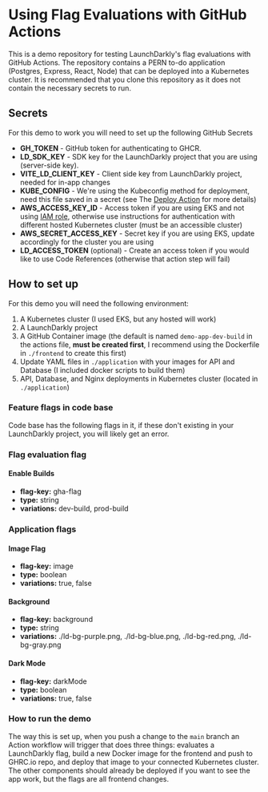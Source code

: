 # Using Flag Evaluations with GitHub Actions

This is a demo repository for testing LaunchDarkly's flag evaluations with GitHub Actions. The repository contains a PERN to-do application (Postgres, Express, React, Node) that can be deployed into a Kubernetes cluster. It is recommended that you clone this repository as it does not contain the necessary secrets to run.

## Secrets

For this demo to work you will need to set up the following GitHub Secrets

- **GH_TOKEN** - GitHub token for authenticating to GHCR.
- **LD_SDK_KEY** - SDK key for the LaunchDarkly project that you are using (server-side key).
- **VITE_LD_CLIENT_KEY** - Client side key from LaunchDarkly project, needed for in-app changes
- **KUBE_CONFIG** - We're using the Kubeconfig method for deployment, need this file saved in a secret (see The [Deploy Action](https://github.com/Azure/k8s-deploy) for more details)
- **AWS_ACCESS_KEY_ID** - Access token if you are using EKS and not using [IAM role](https://github.com/aws-actions/configure-aws-credentials#assumerole-with-static-iam-credentials-in-repository-secrets), otherwise use instructions for authentication with different hosted Kubernetes cluster (must be an accessible cluster)
- **AWS_SECRET_ACCESS_KEY** - Secret key if you are using EKS, update accordingly for the cluster you are using
- **LD_ACCESS_TOKEN** (optional) - Create an access token if you would like to use Code References (otherwise that action step will fail)

## How to set up

For this demo you will need the following environment:

1. A Kubernetes cluster (I used EKS, but any hosted will work)
2. A LaunchDarkly project
3. A GitHub Container image (the default is named `demo-app-dev-build` in the actions file, **must be created first**, I recommend using the Dockerfile in `./frontend` to create this first)
4. Update YAML files in `./application` with your images for API and Database (I included docker scripts to build them)
5. API, Database, and Nginx deployments in Kubernetes cluster (located in `./application`)

### Feature flags in code base

Code base has the following flags in it, if these don't existing in your LaunchDarkly project, you will likely get an error.

### Flag evaluation flag

#### Enable Builds

- **flag-key:** gha-flag
- **type:** string
- **variations:** dev-build, prod-build

### Application flags

#### Image Flag

- **flag-key:** image
- **type:** boolean
- **variations:** true, false

#### Background

- **flag-key:** background
- **type:** string
- **variations:** ./ld-bg-purple.png, ./ld-bg-blue.png, ./ld-bg-red.png, ./ld-bg-gray.png

#### Dark Mode

- **flag-key:** darkMode
- **type:** boolean
- **variations:** true, false

### How to run the demo

The way this is set up, when you push a change to the `main` branch an Action workflow will trigger that does three things: evaluates a LaunchDarkly flag, build a new Docker image for the frontend and push to GHRC.io repo, and deploy that image to your connected Kubernetes cluster. The other components should already be deployed if you want to see the app work, but the flags are all frontend changes.
